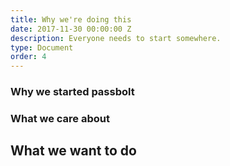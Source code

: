 ```yaml
---
title: Why we're doing this
date: 2017-11-30 00:00:00 Z
description: Everyone needs to start somewhere.
type: Document
order: 4
---
```


### Why we started passbolt

### What we care about

## What we want to do
